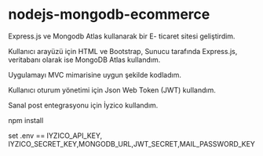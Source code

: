 # nodejs-mongodb-ecommerce
Express.js ve Mongodb Atlas kullanarak bir E- ticaret sitesi geliştirdim.

Kullanıcı arayüzü için HTML ve Bootstrap, Sunucu tarafında Express.js, veritabanı olarak ise MongoDB Atlas kullandım.

Uygulamayı MVC mimarisine uygun şekilde kodladım.

Kullanıcı oturum yönetimi için Json Web Token (JWT) kullandım.

Sanal post entegrasyonu için İyzico kullandım.




npm install 

set .env == IYZICO_API_KEY, IYZICO_SECRET_KEY,MONGODB_URL,JWT_SECRET,MAIL_PASSWORD_KEY

